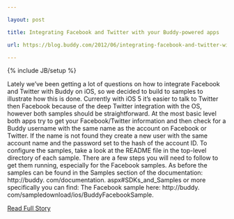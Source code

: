 ---
layout: post
title: Integrating Facebook and Twitter with your Buddy-powered apps
url: https://blog.buddy.com/2012/06/integrating-facebook-and-twitter-with-your-buddy-powered-apps/
---
{% include JB/setup %}
<p>  Lately we’ve been getting a lot of questions on how to integrate Facebook and Twitter with Buddy on iOS, so we decided to build to samples to illustrate how this is done.  Currently with iOS 5 it’s easier to talk to Twitter then Facebook because of the deep Twitter integration with the OS, however both samples should be straightforward.  At the most basic level both apps try to get your Facebook/Twitter information and then check for a Buddy username with the same name as the account on Facebook or Twitter.  If the name is not found they create a new user with the same account name and the password set to the hash of the account ID.  To configure the samples, take a look at the README file in the top-level directory of each sample.  There are a few steps you will need to follow to get them running, especially for the Facebook samples.  As before the samples can be found in the Samples section of the documentation: http://buddy.  com/documentation.  aspx#SDKs_and_Samples or more specifically you can find:
 The Facebook sample here: http://buddy.  com/sampledownload/ios/BuddyFacebookSample.<br />
<p><a href="https://blog.buddy.com/2012/06/integrating-facebook-and-twitter-with-your-buddy-powered-apps/">Read Full Story</a></p>

